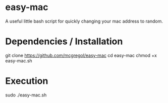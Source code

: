 # easy-mac
A useful little bash script for quickly changing your mac address to random.

# Dependencies / Installation

git clone https://github.com/mcgregol/easy-mac
cd easy-mac
chmod +x easy-mac.sh

# Execution

sudo ./easy-mac.sh
